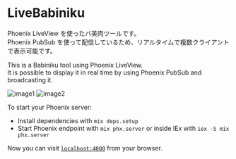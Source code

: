 # LiveBabiniku

Phoenix LiveView を使ったバ美肉ツールです。  
Phoenix PubSub を使って配信しているため、リアルタイムで複数クライアントで表示可能です。

This is a Babiniku tool using Phoenix LiveView.  
It is possible to display it in real time by using Phoenix PubSub and broadcasting it.

![image1](./docs/image1.webp)
![image2](./docs/image2.webp)


To start your Phoenix server:

  * Install dependencies with `mix deps.setup`
  * Start Phoenix endpoint with `mix phx.server` or inside IEx with `iex -S mix phx.server`

Now you can visit [`localhost:4000`](http://localhost:4000) from your browser.
